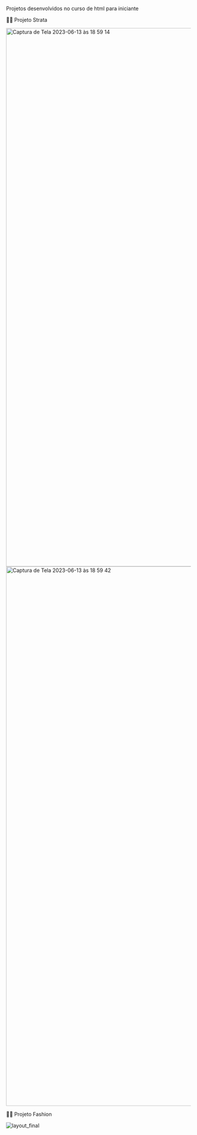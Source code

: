 Projetos desenvolvidos no curso de html para iniciante

:woman_technologist: Projeto Strata


<img width="1467" alt="Captura de Tela 2023-06-13 às 18 59 14" src="https://github.com/leticiarsouza/curso-iniciante-html/assets/20351447/642948d2-b753-4918-8be7-9d624d17a5a1">

<img width="1470" alt="Captura de Tela 2023-06-13 às 18 59 42" src="https://github.com/leticiarsouza/curso-iniciante-html/assets/20351447/95cfb098-77b3-451b-b963-77420506bf2b">

:woman_technologist: Projeto Fashion


![layout_final](https://github.com/leticiarsouza/curso-iniciante-html/assets/20351447/eeb0e530-2382-40cc-948f-f9e08f6d126d)

